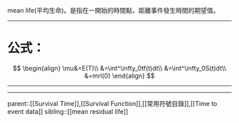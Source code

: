 mean life(平均生命)。是指在一開始的時間點，距離事件發生時間的期望值。
- - -
# 公式：
$$
\begin{align}
\mu&=E(T)\\
&=\int^\infty_0tf(t)dt\\
&=\int^\infty_0S(t)dt\\
&=mrl(0)
\end{align}
$$
- - -
- - -
parent::[[Survival Time]],[[Survival Function]],[[常用符號目錄]],[[Time to event data]]
sibling::[[mean residual life]]